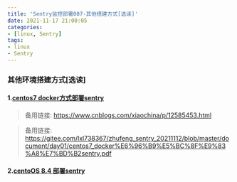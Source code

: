 ```yaml
---
title: 'Sentry监控部署007-其他搭建方式[选读]'
date: 2021-11-17 21:00:05
categories:  
- [linux, Sentry]  
tags:  
- linux
- Sentry
---
```

### 其他环境搭建方式[选读]

#### 1.[centos7 docker方式部署sentry](https://www.cnblogs.com/watchslowly/p/11309052.html)

> 备用链接: https://www.cnblogs.com/xiaochina/p/12585453.html

> 备用链接: https://gitee.com/lxl738367/zhufeng_sentry_20211112/blob/master/document/day01/centos7_docker%E6%96%B9%E5%BC%8F%E9%83%A8%E7%BD%B2sentry.pdf

#### 2.[centoOS 8.4 部署sentry](https://gitee.com/lxl738367/zhufeng_sentry_20211112/blob/master/day01/ECS%E5%AE%89%E8%A3%85.md)
